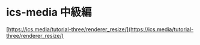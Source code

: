 # ics-media 中級編
[https://ics.media/tutorial-three/renderer_resize/](https://ics.media/tutorial-three/renderer_resize/)